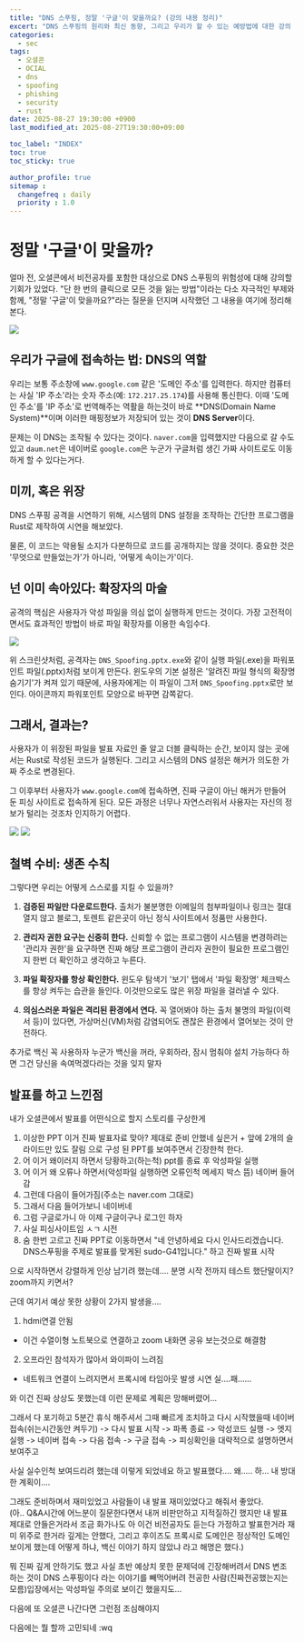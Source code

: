 ```yaml
---
title: "DNS 스푸핑, 정말 '구글'이 맞을까요? (강의 내용 정리)"
excert: "DNS 스푸핑의 원리와 최신 동향, 그리고 우리가 할 수 있는 예방법에 대한 강의 내용을 정리한 글이다."
categories:
  - sec
tags:
  - 오셜콘
  - OCIAL
  - dns
  - spoofing
  - phishing
  - security
  - rust
date: 2025-08-27 19:30:00 +0900
last_modified_at: 2025-08-27T19:30:00+09:00

toc_label: "INDEX"
toc: true
toc_sticky: true

author_profile: true
sitemap :
  changefreq : daily
  priority : 1.0
---
```


# 정말 '구글'이 맞을까?

얼마 전, 오셜콘에서 비전공자를 포함한 대상으로 DNS 스푸핑의 위험성에 대해 강의할 기회가 있었다. "단 한 번의 클릭으로 모든 것을 잃는 방법"이라는 다소 자극적인 부제와 함께, "정말 '구글'이 맞을까요?"라는 질문을 던지며 시작했던 그 내용을 여기에 정리해본다.

<img src="/assets/images/dns-spoofing/main.png"/>

## 우리가 구글에 접속하는 법: DNS의 역할

우리는 보통 주소창에 `www.google.com` 같은 '도메인 주소'를 입력한다. 하지만 컴퓨터는 사실 'IP 주소'라는 숫자 주소(예: `172.217.25.174`)를 사용해 통신한다. 이때 '도메인 주소'를 'IP 주소'로 번역해주는 역활을 하는것이 바로 **DNS(Domain Name System)**이며 이러한 매핑정보가 저장되어 있는 것이 **DNS Server**이다.

문제는 이 DNS는 조작될 수 있다는 것이다. `naver.com`을 입력했지만 다음으로 갈 수도 있고 `daum.net`은 네이버로 `google.com`은 누군가 구글처럼 생긴 가짜 사이트로도 이동하게 할 수 있다는거다.

## 미끼, 혹은 위장

DNS 스푸핑 공격을 시연하기 위해, 시스템의 DNS 설정을 조작하는 간단한 프로그램을 Rust로 제작하여 시연을 해보았다.

물론, 이 코드는 악용될 소지가 다분하므로 코드를 공개하지는 않을 것이다. 중요한 것은 '무엇으로 만들었는가'가 아니라, '어떻게 속이는가'이다.

## 넌 이미 속아있다: 확장자의 마술

공격의 핵심은 사용자가 악성 파일을 의심 없이 실행하게 만드는 것이다. 가장 고전적이면서도 효과적인 방법이 바로 파일 확장자를 이용한 속임수다.

<img src="/assets/images/dns-spoofing/fake-pptx-exe.png"/>

위 스크린샷처럼, 공격자는 `DNS_Spoofing.pptx.exe`와 같이 실행 파일(.exe)을 파워포인트 파일(.pptx)처럼 보이게 만든다. 윈도우의 기본 설정은 '알려진 파일 형식의 확장명 숨기기'가 켜져 있기 때문에, 사용자에게는 이 파일이 그저 `DNS_Spoofing.pptx`로만 보인다. 아이콘까지 파워포인트 모양으로 바꾸면 감쪽같다.

## 그래서, 결과는?

사용자가 이 위장된 파일을 발표 자료인 줄 알고 더블 클릭하는 순간, 보이지 않는 곳에서는 Rust로 작성된 코드가 실행된다. 그리고 시스템의 DNS 설정은 해커가 의도한 가짜 주소로 변경된다.

그 이후부터 사용자가 `www.google.com`에 접속하면, 진짜 구글이 아닌 해커가 만들어 둔 피싱 사이트로 접속하게 된다. 모든 과정은 너무나 자연스러워서 사용자는 자신의 정보가 털리는 것조차 인지하기 어렵다.

<img src="/assets/images/dns-spoofing/phishing_before.png"/>
<img src="/assets/images/dns-spoofing/phishing_after.png"/>

## 철벽 수비: 생존 수칙

그렇다면 우리는 어떻게 스스로를 지킬 수 있을까?

1.  **검증된 파일만 다운로드한다.**
    출처가 불분명한 이메일의 첨부파일이나 링크는 절대 열지 않고 블로그, 토렌트 같은곳이 아닌 정식 사이트에서 정품만 사용한다.

2.  **관리자 권한 요구는 신중히 한다.**
    신뢰할 수 없는 프로그램이 시스템을 변경하려는 '관리자 권한'을 요구하면 진짜 해당 프로그램이 관리자 권한이 필요한 프로그램인지 한번 더 확인하고 생각하고 누른다.

3.  **파일 확장자를 항상 확인한다.**
    윈도우 탐색기 '보기' 탭에서 '파일 확장명' 체크박스를 항상 켜두는 습관을 들인다. 이것만으로도 많은 위장 파일을 걸러낼 수 있다.

4.  **의심스러운 파일은 격리된 환경에서 연다.**
    꼭 열어봐야 하는 출처 불명의 파일(이력서 등)이 있다면, 가상머신(VM)처럼 감염되어도 괜찮은 환경에서 열어보는 것이 안전하다.

추가로 백신 꼭 사용하자 누군가 백신을 꺼라, 우회하라, 잠시 멈춰야 설치 가능하다 하면 그건 당신을 속여먹겠다라는 것을 잊지 말자

## 발표를 하고 느낀점

내가 오셜콘에서 발표를 어떤식으로 할지 스토리를 구상한게

1. 이상한 PPT 이거 진짜 발표자료 맞아? 제대로 준비 안했네 싶은거 + 앞에 2개의 슬라이드만 있도 잘림 으로 구성 된 PPT를 보여주면서 긴장한척 한다.
2. 어 이거 왜이러지 하면서 당황하고(하는척) ppt를 종료 후 악성파일 실행
3. 어 이거 왜 오류나 하면서(악성파일 실행하면 오류인척 메세지 박스 뜸) 네이버 들어감
4. 그런데 다음이 들어가짐(주소는 naver.com 그대로)
5. 그래서 다음 들어가보니 네이버네
6. 그럼 구글로가니 아 이제 구글이구나 로그인 하자
7. 사실 피싱사이트임 ㅅㄱ 시전
8. 숨 한번 고르고 진짜 PPT로 이동하면서 "네 안녕하세요 다시 인사드리겠습니다. DNS스푸핑을 주제로 발표를 맞게된 sudo-G41입니다." 하고 진짜 발표 시작

으로 시작하면서 강렬하게 인상 남기려 했는데.... 분명 시작 전까지 테스트 했단말이지? zoom까지 키면서?

근데 여기서 예상 못한 상황이 2가지 발생을....

1. hdmi연결 안됨
- 이건 수열이형 노트북으로 연결하고 zoom 내화면 공유 보는것으로 해결함
2. 오프라인 참석자가 많아서 와이파이 느려짐
- 네트워크 연결이 느려지면서 프록시에 타임아웃 발생 시연 실....패......

와 이건 진짜 상상도 못했는데 이런 문제로 계획은 망해버렸어...

그래서 다 포기하고 5분간 휴식 해주셔서 그때 빠르게 조치하고 다시 시작했을때
네이버 접속(쉬는시간동안 켜두기) -> 다시 발표 시작 -> 파폭 종료 -> 악성코드 실행 -> 엣지 실행 -> 네이버 접속 -> 다음 접속 -> 구글 접속 -> 피싱확인을 대략적으로 설명하면서 보여주고

사실 실수인척 보여드리려 했는데 이렇게 되었네요 하고 발표했다.... 왜..... 하... 내 방대한 계획이....

그래도 준비하며서 재미있었고 사람들이 내 발표 재미있었다고 해줘서 좋았다.  
(아.. Q&A시간에 어느분이 질문한다면서 내꺼 비판만하고 지적질하긴 했지만 내 발표 제대로 안들은거라서 조금 화가나도 아 이건 비전공자도 듣는다 가정하고 발표한거라 재미 위주로 한거라 깊게는 안했다, 그리고 후이즈도 프록시로 도메인은 정상적인 도메인 보이게 했는데 어떻게 하냐, 백신 이야기 하지 않았냐 라고 해명은 했다.)

뭐 진짜 깊게 안하기도 했고 사실 초반 예상치 못한 문제덕에 긴장해버려서 DNS 변조 하는 것이 DNS 스푸핑이다 라는 이야기를 빼먹어버려 전공한 사람(진짜전공했는지는 모름)입장에서는 악성파일 주의로 보이긴 했을지도...

다음에 또 오셜콘 나간다면 그런점 조심해야지

다음에는 뭘 할까 고민되네
:wq